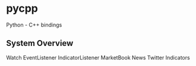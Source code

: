# pycpp
Python - C++ bindings

## System Overview
Watch
EventListener
IndicatorListener
MarketBook
News
Twitter
Indicators

##
